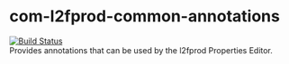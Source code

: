 # com-l2fprod-common-annotations
[![Build Status](https://travis-ci.org/ZenHarbinger/l2fprod-common-annotations.svg?branch=master)](https://travis-ci.org/ZenHarbinger/l2fprod-common-annotations)  
Provides annotations that can be used by the l2fprod Properties Editor.
